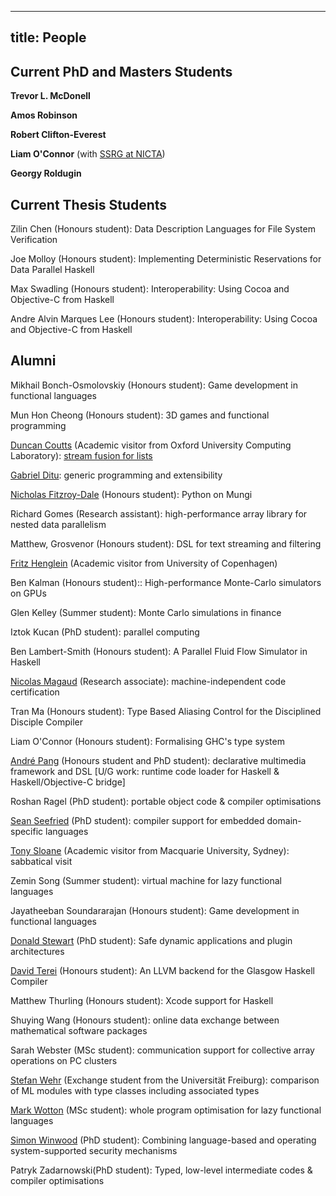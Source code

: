 ----
title: People 
----

Current PhD and Masters Students
--------------------------------

**Trevor L. McDonell**

**Amos Robinson**

**Robert Clifton-Everest**

**Liam O'Connor** (with [SSRG at NICTA](http://www.ssrg.nicta.com.au/))

**Georgy Roldugin**

Current Thesis Students
-----------------------

Zilin Chen (Honours student): Data Description Languages for File System Verification

Joe Molloy (Honours student): Implementing Deterministic Reservations
for Data Parallel Haskell

Max Swadling (Honours student): Interoperability: Using Cocoa and
Objective-C from Haskell 

Andre Alvin Marques Lee (Honours student): Interoperability: Using Cocoa
and Objective-C from Haskell

Alumni
------

Mikhail Bonch-Osmolovskiy (Honours student): Game development in
functional languages

Mun Hon Cheong (Honours student): 3D games and functional programming

[Duncan
Coutts](http://progtools.comlab.ox.ac.uk/members/duncan "http://progtools.comlab.ox.ac.uk/members/duncan")
(Academic visitor from Oxford University Computing Laboratory): [stream
fusion for
lists](http://www.cse.unsw.edu.au/~dons/papers/CLS07.html "http://www.cse.unsw.edu.au/~dons/papers/CLS07.html")

[Gabriel
Ditu](http://www.cse.unsw.edu.au:443/~gabd/ "http://www.cse.unsw.edu.au:443/~gabd/"):
generic programming and extensibility

[Nicholas
Fitzroy-Dale](http://www.cse.unsw.edu.au:443/~njfi061/ "http://www.cse.unsw.edu.au:443/~njfi061/")
(Honours student): Python on Mungi

Richard Gomes (Research assistant): high-performance array library for
nested data parallelism

Matthew, Grosvenor (Honours student): DSL for text streaming and
filtering

[Fritz Henglein](http://www.diku.dk/~henglein/) (Academic visitor from
University of Copenhagen)

Ben Kalman (Honours student):: High-performance Monte-Carlo simulators
on GPUs

Glen Kelley (Summer student): Monte Carlo simulations in finance

Iztok Kucan (PhD student): parallel computing

Ben Lambert-Smith (Honours student): A Parallel Fluid Flow Simulator in
Haskell 

[Nicolas
Magaud](http://www.cse.unsw.edu.au:443/~nmagaud/ "http://www.cse.unsw.edu.au:443/~nmagaud/")
(Research associate): machine-independent code certification

Tran Ma (Honours student): Type Based Aliasing Control for the
Disciplined Disciple Compiler

Liam O'Connor (Honours student): Formalising GHC's type system

[André
Pang](http://www.algorithm.com.au/ "http://www.algorithm.com.au/")
(Honours student and PhD student): declarative multimedia framework and
DSL 
[U/G work: runtime code loader for Haskell & Haskell/Objective-C
bridge]

Roshan Ragel (PhD student): portable object code & compiler
optimisations

[Sean
Seefried](http://www.cse.unsw.edu.au:443/~sseefried/ "http://www.cse.unsw.edu.au:443/~sseefried/")
(PhD student): compiler support for embedded domain-specific languages

[Tony
Sloane](http://www.comp.mq.edu.au/~asloane/ "http://www.comp.mq.edu.au/~asloane/")
(Academic visitor from Macquarie University, Sydney): sabbatical visit

Zemin Song (Summer student): virtual machine for lazy functional
languages

Jayatheeban Soundararajan (Honours student): Game development in
functional languages

[Donald Stewart](https://plus.google.com/115274377971493973150/posts)
(PhD student): Safe dynamic applications and plugin architectures

[David Terei](https://davidterei.com) (Honours student): An LLVM backend
for the Glasgow Haskell Compiler

Matthew Thurling (Honours student): Xcode support for Haskell

Shuying Wang (Honours student): online data exchange between
mathematical software packages

Sarah Webster (MSc student): communication support for collective array
operations on PC clusters

[Stefan
Wehr](http://www.informatik.uni-freiburg.de/~wehr/ "http://www.informatik.uni-freiburg.de/~wehr/")
(Exchange student from the Universität Freiburg): comparison of ML
modules with type classes including associated types

[Mark Wotton](http://shimweasel.com/ "http://shimweasel.com/") (MSc
student): whole program optimisation for lazy functional languages

[Simon Winwood](http://corp.galois.com/simon-winwood/) (PhD student):
Combining language-based and operating system-supported security
mechanisms

Patryk Zadarnowski(PhD student): Typed, low-level intermediate codes &
compiler optimisations



